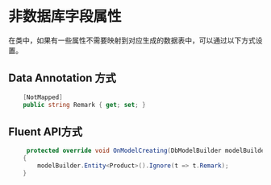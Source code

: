 # 非数据库字段属性

在类中，如果有一些属性不需要映射到对应生成的数据表中，可以通过以下方式设置。

## Data Annotation 方式

```csharp
    [NotMapped]
    public string Remark { get; set; }
```

## Fluent API方式

```csharp
     protected override void OnModelCreating(DbModelBuilder modelBuilder)
    {
        modelBuilder.Entity<Product>().Ignore(t => t.Remark);
    }
```